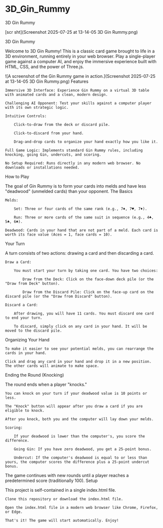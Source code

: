 # 3D_Gin_Rummy
3D Gin Rummy


[scr sht](Screenshot 2025-07-25 at 13-14-05 3D Gin Rummy.png)


3D Gin Rummy

Welcome to 3D Gin Rummy! This is a classic card game brought to life in a 3D environment, running entirely in your web browser. Play a single-player game against a computer AI, and enjoy the immersive experience built with HTML, CSS, and the power of Three.js.

![A screenshot of the Gin Rummy game in action.](Screenshot 2025-07-25 at 13-14-05 3D Gin Rummy.png)
Features

    Immersive 3D Interface: Experience Gin Rummy on a virtual 3D table with animated cards and a clean, modern design.

    Challenging AI Opponent: Test your skills against a computer player with its own strategic logic.

    Intuitive Controls:

        Click-to-draw from the deck or discard pile.

        Click-to-discard from your hand.

        Drag-and-drop cards to organize your hand exactly how you like it.

    Full Game Logic: Implements standard Gin Rummy rules, including knocking, going Gin, undercuts, and scoring.

    No Setup Required: Runs directly in any modern web browser. No downloads or installations needed.

How to Play

The goal of Gin Rummy is to form your cards into melds and have less "deadwood" (unmelded cards) than your opponent.
The Basics

    Melds:

        Set: Three or four cards of the same rank (e.g., 7♠, 7♥, 7♦).

        Run: Three or more cards of the same suit in sequence (e.g., 4♣, 5♣, 6♣).

    Deadwood: Cards in your hand that are not part of a meld. Each card is worth its face value (Aces = 1, face cards = 10).

Your Turn

A turn consists of two actions: drawing a card and then discarding a card.

    Draw a Card:

        You must start your turn by taking one card. You have two choices:

            Draw from the Deck: Click on the face-down deck pile (or the "Draw from Deck" button).

            Draw from the Discard Pile: Click on the face-up card on the discard pile (or the "Draw from Discard" button).

    Discard a Card:

        After drawing, you will have 11 cards. You must discard one card to end your turn.

        To discard, simply click on any card in your hand. It will be moved to the discard pile.

Organizing Your Hand

    To make it easier to see your potential melds, you can rearrange the cards in your hand.

    Click and drag any card in your hand and drop it in a new position. The other cards will animate to make space.

Ending the Round (Knocking)

The round ends when a player "knocks."

    You can knock on your turn if your deadwood value is 10 points or less.

    The "Knock" button will appear after you draw a card if you are eligible to knock.

    After you knock, both you and the computer will lay down your melds.

    Scoring:

        If your deadwood is lower than the computer's, you score the difference.

        Going Gin: If you have zero deadwood, you get a 25-point bonus.

        Undercut: If the computer's deadwood is equal to or less than yours, the computer scores the difference plus a 25-point undercut bonus.

The game continues with new rounds until a player reaches a predetermined score (traditionally 100).
Setup

This project is self-contained in a single index.html file.

    Clone this repository or download the index.html file.

    Open the index.html file in a modern web browser like Chrome, Firefox, or Edge.

    That's it! The game will start automatically. Enjoy!
